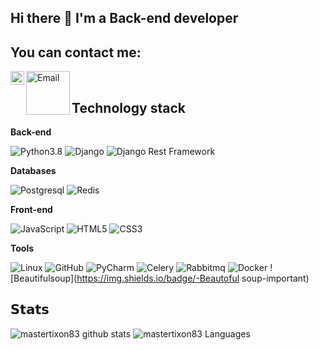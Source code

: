 ## Hi there 👋 I'm a Back-end developer

## You can contact me:

<a href="https://t.me/TikhonovAndrey">
  <img align="left" alt="Telegram" width="22px" src="https://camo.githubusercontent.com/5c1975da7d9ab735ceb71c57b6c7e48ff3e08ca4/68747470733a2f2f6564656e742e6769746875622e696f2f537570657254696e7949636f6e732f696d616765732f7376672f74656c656772616d2e737667">
</a>

<a href="mailto:mastertixon.is@gmail.com">
  <img align="left" alt="Email" width="70px" src="https://img.shields.io/badge/-Gmail-%2300C7B7?style=flat-square&logo=Gmail">
</a>

</br>

## Technology stack

**Back-end**

![Python3.8](https://img.shields.io/badge/-Python-black?style=flat-square&logo=Python)
![Django](https://img.shields.io/badge/-Django-0aad48?style=flat-square&logo=Django)
![Django Rest Framework](https://img.shields.io/badge/DRF-red?style=flat-square&logo=Django)

**Databases**

![Postgresql](https://img.shields.io/badge/-Postgresql-%232c3e50?style=flat-square&logo=Postgresql)
![Redis](https://img.shields.io/badge/-Redis-FCA121?style=flat-square&logo=Redis)

**Front-end**

![JavaScript](https://img.shields.io/badge/-JavaScript-%23F7DF1C?style=flat-square&logo=javascript&logoColor=000000&labelColor=%23F7DF1C&color=%23FFCE5A)
![HTML5](https://img.shields.io/badge/-HTML5-%23E44D27?style=flat-square&logo=html5&logoColor=ffffff)
![CSS3](https://img.shields.io/badge/-CSS3-%231572B6?style=flat-square&logo=css3)

**Tools**

![Linux](https://img.shields.io/badge/Linux-black?style=flat-square&logo=linux)
![GitHub](https://img.shields.io/badge/-GitHub-181717?style=flat-square&logo=github)
![PyCharm](https://img.shields.io/badge/-PyCharm-critical)
![Celery](https://img.shields.io/badge/-Celery-%2300C7B7?style=flat-square&logo=Celery)
![Rabbitmq](https://img.shields.io/badge/-RabbitMQ-%2300C7B7?style=flat-square&logo=RabbitMQ)
![Docker](https://img.shields.io/badge/-Docker-46a2f1?style=flat-square&logo=docker&logoColor=white)
![Beautifulsoup](https://img.shields.io/badge/-Beautoful soup-important)


## 𝗦𝘁𝗮𝘁𝘀

![mastertixon83 github stats](https://github-readme-stats.vercel.app/api?username=mastertixon83&show_icons=true&theme=dracula&include_all_commits=true&count_private=true)
![mastertixon83 Languages](https://github-readme-stats.vercel.app/api/top-langs/?username=mastertixon83&layout=compact&count_private=true&theme=gruvbox)

<!--
**mastertixon83/mastertixon83** is a ✨ _special_ ✨ repository because its `README.md` (this file) appears on your GitHub profile.

Here are some ideas to get you started:

- 🔭 I’m currently working on ...
- 🌱 I’m currently learning ...
- 👯 I’m looking to collaborate on ...
- 🤔 I’m looking for help with ...
- 💬 Ask me about ...
- 📫 How to reach me: ...
- 😄 Pronouns: ...
- ⚡ Fun fact: ...
-->
